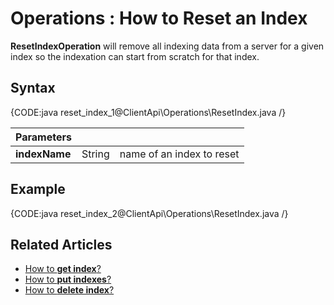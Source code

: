 ﻿# Operations : How to Reset an Index

**ResetIndexOperation** will remove all indexing data from a server for a given index so the indexation can start from scratch for that index.

## Syntax

{CODE:java reset_index_1@ClientApi\Operations\ResetIndex.java /}

| Parameters | | |
| ------------- | ------------- | ----- |
| **indexName** | String | name of an index to reset |


## Example

{CODE:java reset_index_2@ClientApi\Operations\ResetIndex.java /}

## Related Articles

- [How to **get index**?](../../../../client-api/operations/maintenance/indexes/get-index)  
- [How to **put indexes**?](../../../../client-api/operations/maintenance/indexes/put-indexes)  
- [How to **delete index**?](../../../../client-api/operations/maintenance/indexes/delete-index)
